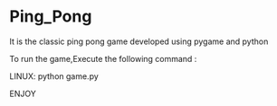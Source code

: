 # Ping_Pong
It is the classic ping pong game developed using pygame and python


To run the game,Execute the following command :



LINUX:
python game.py 

ENJOY


